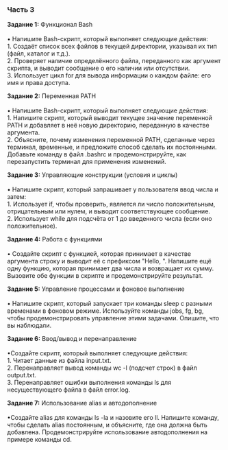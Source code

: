 ### Часть 3

**Задание 1:** Функционал Bash
<br><br>
    • Напишите Bash-скрипт, который выполняет следующие действия:  
        1. Создаёт список всех файлов в текущей директории, указывая их тип (файл, каталог и т.д.).  
        2. Проверяет наличие определённого файла, переданного как аргумент скрипта, и выводит сообщение о его наличии или отсутствии.  
        3. Использует цикл for для вывода информации о каждом файле: его имя и права доступа.

**Задание 2:** Переменная PATH
<br><br>
    • Напишите Bash-скрипт, который выполняет следующие действия:  
        1. Напишите скрипт, который выводит текущее значение переменной PATH и добавляет в неё новую директорию, переданную в качестве аргумента.  
        2. Объясните, почему изменения переменной PATH, сделанные через терминал, временные, и предложите способ сделать их постоянными. Добавьте команду в файл .bashrc и продемонстрируйте, как перезапустить терминал для применения изменений.

**Задание 3:** Управляющие конструкции (условия и циклы)
<br><br>
    • Напишите скрипт, который запрашивает у пользователя ввод числа и затем:<br>
        1. Использует if, чтобы проверить, является ли число положительным, отрицательным или нулем, и выводит соответствующее сообщение.<br>
        2. Использует while для подсчёта от 1 до введенного числа (если оно положительное).

**Задание 4:** Работа с функциями
<br><br>
    • Создайте скрипт с функцией, которая принимает в качестве аргумента строку и выводит её с префиксом "Hello, ". Напишите ещё одну функцию, которая принимает два числа и возвращает их сумму. Вызовите обе функции в скрипте и продемонстрируйте результат.

**Задание 5:** Управление процессами и фоновое выполнение
<br><br>
    • Напишите скрипт, который запускает три команды sleep с разными временами в
фоновом режиме. Используйте команды jobs, fg, bg, чтобы продемонстрировать управление
этими задачами. Опишите, что вы наблюдали.

**Задание 6:** Ввод/вывод и перенаправление
<br><br>
    •Создайте скрипт, который выполняет следующие действия:  
        1. Читает данные из файла input.txt.  
        2. Перенаправляет вывод команды wc -l (подсчет строк) в файл output.txt.  
        3. Перенаправляет ошибки выполнения команды ls для несуществующего файла в
файл error.log.

**Задание 7:** Использование alias и автодополнение
<br><br>
    •Создайте alias для команды ls -la и назовите его ll. Напишите команду, чтобы сделать alias постоянным, и объясните, где она должна быть добавлена. Продемонстрируйте использование автодополнения на примере команды cd.
